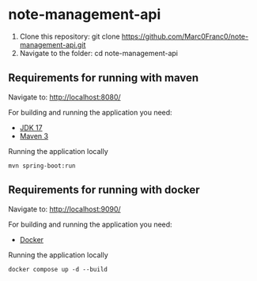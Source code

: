 # note-management-api

1. Clone this repository: git clone https://github.com/Marc0Franc0/note-management-api.git
2. Navigate to the folder: cd note-management-api

## Requirements for running with maven

Navigate to: [http://localhost:8080/](http://localhost:8080/)

For building and running the application you need:

- [JDK 17](https://www.oracle.com/java/technologies/downloads/#java17)
- [Maven 3](https://maven.apache.org)

Running the application locally

```shell
mvn spring-boot:run
```

## Requirements for running with docker

Navigate to: [http://localhost:9090/](http://localhost:9090/)

For building and running the application you need:

- [Docker](https://www.docker.com/products/docker-desktop/)

Running the application locally

```shell
docker compose up -d --build
```
